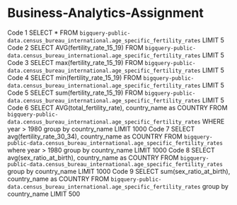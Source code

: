 # Business-Analytics-Assignment
Code 1
SELECT *  FROM `bigquery-public-data.census_bureau_international.age_specific_fertility_rates` LIMIT 5
Code 2
SELECT AVG(fertility_rate_15_19)  FROM `bigquery-public-data.census_bureau_international.age_specific_fertility_rates` LIMIT 5
Code 3
SELECT max(fertility_rate_15_19)  FROM `bigquery-public-data.census_bureau_international.age_specific_fertility_rates` LIMIT 5
Code 4
SELECT min(fertility_rate_15_19)  FROM `bigquery-public-data.census_bureau_international.age_specific_fertility_rates` LIMIT 5
Code 5
SELECT sum(fertility_rate_15_19)  FROM `bigquery-public-data.census_bureau_international.age_specific_fertility_rates` LIMIT 5
Code 6
SELECT AVG(total_fertility_rate), country_name as COUNTRY  FROM `bigquery-public-data.census_bureau_international.age_specific_fertility_rates` 
WHERE year > 1980
group by country_name
LIMIT 1000
Code 7
SELECT avg(fertility_rate_30_34), country_name as COUNTRY FROM `bigquery-public-data.census_bureau_international.age_specific_fertility_rates` 
where year > 1980
group by country_name
LIMIT 1000
Code 8
SELECT avg(sex_ratio_at_birth), country_name as COUNTRY FROM `bigquery-public-data.census_bureau_international.age_specific_fertility_rates`
group by country_name
LIMIT 1000
Code 9
SELECT sum(sex_ratio_at_birth), country_name as COUNTRY FROM `bigquery-public-data.census_bureau_international.age_specific_fertility_rates`
group by country_name
LIMIT 500
